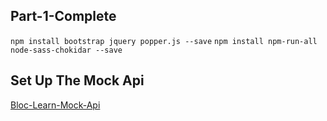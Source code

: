 ## Part-1-Complete
`npm install bootstrap jquery popper.js --save`
`npm install npm-run-all node-sass-chokidar --save`

## Set Up The Mock Api
[Bloc-Learn-Mock-Api](https://github.com/ricklopez/bloc-learn-mock-api)


